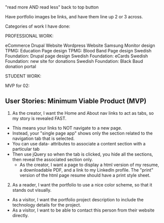 "read more AND read less"
back to top button

Have portfolio images be links, and have them line up 2 or 3 across.

Categories of work I have done:

PROFESSIONAL WORK:

eCommerce
Drupal Website
Wordpress Website
Samsung Monitor design
TPMG: Education Page design
TPMG: Blood Band Page design
Swedish Foundation: Drupal page design
Swedish Foundation: eCards
Swedish Foundation: new site for donations
Swedish Foundation: Black Baud donation portal

STUDENT WORK:


MVP for 02:
## User Stories: Minimum Viable Product (MVP)

1. As the creator, I want the Home and About nav links to act as tabs, so my story is revealed FAST.
 - This means your links to NOT navigate to a new page.
 - Instead, your "single page app" shows only the section related to the navigation tab that is selected.
 - You can use data- attributes to associate a content section with a particular tab
 - Then use jQuery so when the tab is clicked, you hide all the sections, then reveal the associated section only.
   - As the creator, I want a page to display a html version of my resume, a downloadable PDF, and a link to my LinkedIn profile.   The "print" version of the html page resume should have a print style sheet.
2. As a reader, I want the portfolio to use a nice color scheme, so that it stands out visually.


- As a visitor, I want the portfolio project description to include the technology details for the project.
- As a visitor, I want to be able to contact this person from their website directly.
